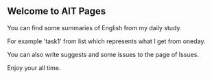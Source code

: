 ## Welcome to AIT Pages

You can find some summaries of English from my daily study.

For example 'task1' from list which represents what I get from oneday.

You can also write suggests and some issues to the page of Issues. 

Enjoy your all time.
